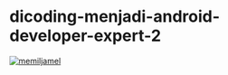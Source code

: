 # dicoding-menjadi-android-developer-expert-2

[![memiljamel](https://circleci.com/gh/memiljamel/dicoding-menjadi-android-developer-expert-2.svg?style=shield)](https://app.circleci.com/gh/memiljamel/dicoding-menjadi-android-developer-expert-2)
